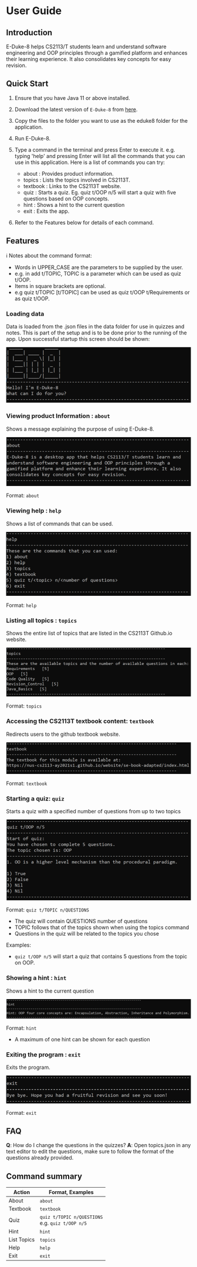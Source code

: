 # User Guide

## Introduction

E-Duke-8 helps CS2113/T students learn and understand software engineering and OOP principles through a gamified
platform and enhances their learning experience. It also consolidates key concepts for easy revision.

## Quick Start

1. Ensure that you have Java 11 or above installed.
2. Download the latest version of `E-Duke-8` from [here](https://github.com/AY2021S1-CS2113T-F12-3/tp/releases).
3. Copy the files to the folder you want to use as the eduke8 folder for the application.
4. Run E-Duke-8.
5. Type a command in the terminal and press Enter to execute it. e.g. typing 'help' and pressing Enter will list all the commands that you can use in this application. Here is a list of commands you can try:
   - about : Provides product information.
   - topics : Lists the topics involved in CS2113T.
   - textbook : Links to the CS2113T website.
   - quiz : Starts a quiz. Eg. quiz t/OOP n/5  will start a quiz with five questions based on OOP concepts.
   - hint	  :   Shows a hint to the current question
   - exit : Exits the app.

6. Refer to the Features below for details of each command.

## Features 

ℹ️ Notes about the command format:
- Words in UPPER_CASE are the parameters to be supplied by the user.
- e.g. in add t/TOPIC, TOPIC is a parameter which can be used as quiz t/OOP.
- Items in square brackets are optional.
- e.g quiz t/TOPIC [t/TOPIC] can be used as quiz t/OOP t/Requirements or as quiz t/OOP.

### Loading data

Data is loaded from the .json files in the data folder for use in quizzes and notes.  This is part of the setup and is to be done prior to the running of the app. Upon successful startup this screen should be shown:

![welcome](./images/welcome.png)

### Viewing product Information : `about`

Shows a message explaining the purpose of using E-Duke-8.

![about](./images/about.png)

Format: `about`

### Viewing help : `help`

Shows a list of commands that can be used.

![help](./images/help.png)

Format: `help`

### Listing all topics : `topics`

Shows the entire list of topics that are listed in the CS2113T Github.io website.

![topics](./images/topics.png)

Format: `topics`

### Accessing the CS2113T textbook content: `textbook`

Redirects users to the github textbook website.

![textbook](./images/textbook.png)

Format: `textbook`

### Starting a quiz: `quiz`

Starts a quiz with a specified number of questions from up to two topics

![quiz](./images/quiz.png)

Format: `quiz t/TOPIC n/QUESTIONS`
- The quiz will contain QUESTIONS number of questions 
- TOPIC follows that of the topics shown when using the topics command
- Questions in the quiz will be related to the topics you chose

Examples:
- `quiz t/OOP n/5` will start a quiz that contains 5 questions from the topic on OOP.  

### Showing a hint : `hint`

Shows a hint to the current question

![hint](./images/hint.png)

Format: `hint`
- A maximum of one hint can be shown for each question

### Exiting the program : `exit`

Exits the program.

![exit](./images/exit.png)

Format: `exit`

## FAQ
**Q**: How do I change the questions in the quizzes?
**A**: Open topics.json in any text editor to edit the questions, make sure to follow the format of the questions already provided.

## Command summary

| Action | Format, Examples |
| ------ | ---------------- |
| About       | `about`                                                |
| Textbook    | `textbook`                                             |
| Quiz        | `quiz t/TOPIC n/QUESTIONS` <br/> e.g. `quiz t/OOP n/5` |
| Hint        | `hint`                                                 |
| List Topics | `topics`                                               |
| Help        | `help`                                                 |
| Exit        | `exit`                                                 |

